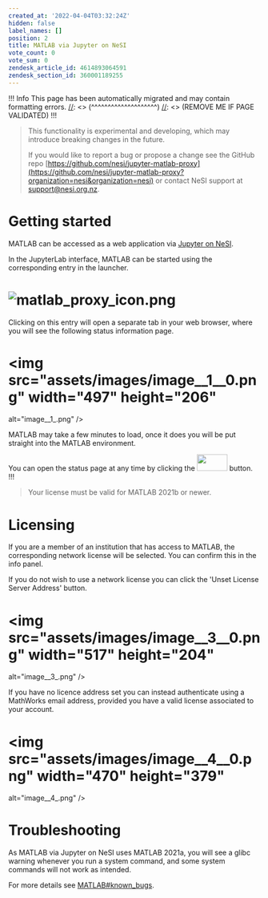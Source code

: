 ```yaml
---
created_at: '2022-04-04T03:32:24Z'
hidden: false
label_names: []
position: 2
title: MATLAB via Jupyter on NeSI
vote_count: 0
vote_sum: 0
zendesk_article_id: 4614893064591
zendesk_section_id: 360001189255
---
```



[//]: <> (REMOVE ME IF PAGE VALIDATED)
[//]: <> (vvvvvvvvvvvvvvvvvvvv)
 !!! Info
     This page has been automatically migrated and may contain formatting errors.
[//]: <> (^^^^^^^^^^^^^^^^^^^^)
[//]: <> (REMOVE ME IF PAGE VALIDATED)
!!!
>
> This functionality is experimental and developing, which may introduce
> breaking changes in the future.
>
> If you would like to report a bug or propose a change see the GitHub
> repo
> [https://github.com/nesi/jupyter-matlab-proxy](https://github.com/nesi/jupyter-matlab-proxy?organization=nesi&organization=nesi)
> or contact NeSI support at <support@nesi.org.nz>.

# Getting started

MATLAB can be accessed as a web application via [Jupyter on
NeSI](https://support.nesi.org.nz/hc/en-gb/articles/360001555615).

In the JupyterLab interface, MATLAB can be started using the
corresponding entry in the launcher.

# ![matlab\_proxy\_icon.png](assets/images/matlab_proxy_icon_0.png)

Clicking on this entry will open a separate tab in your web browser,
where you will see the following status information page.

# <img src="assets/images/image__1__0.png" width="497" height="206"
alt="image__1_.png" />

MATLAB may take a few minutes to load, once it does you will be put
straight into the MATLAB environment. 

You can open the status page at any time by clicking the
[<img src="assets/images/tools_icon_0.png" width="61" height="33" />](https://github.com/mathworks/jupyter-matlab-proxy/raw/main/img/tools_icon.png)
button.
!!!
>
> Your license must be valid for MATLAB 2021b or newer.

# Licensing

If you are a member of an institution that has access to MATLAB, the
corresponding network license will be selected. You can confirm this in
the info panel.

If you do not wish to use a network license you can click the 'Unset
License Server Address' button.

# <img src="assets/images/image__3__0.png" width="517" height="204"
alt="image__3_.png" />

If you have no licence address set you can instead authenticate using a
MathWorks email address, provided you have a valid license associated to
your account.

# <img src="assets/images/image__4__0.png" width="470" height="379"
alt="image__4_.png" />

# Troubleshooting

As MATLAB via Jupyter on NeSI uses MATLAB 2021a, you will see a glibc
warning whenever you run a system command, and some system commands will
not work as intended.

For more details see
[MATLAB#known\_bugs](https://support.nesi.org.nz/hc/en-gb/articles/212639047#known_bugs).

 

 
